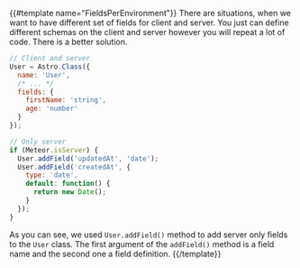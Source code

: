 {{#template name="FieldsPerEnvironment"}}
There are situations, when we want to have different set of fields for client and server. You just can define different schemas on the client and server however you will repeat a lot of code. There is a better solution.

```js
// Client and server
User = Astro.Class({
  name: 'User',
  /* ... */
  fields: {
    firstName: 'string',
    age: 'number'
  }
});

// Only server
if (Meteor.isServer) {
  User.addField('updatedAt', 'date');
  User.addField('createdAt', {
    type: 'date',
    default: function() {
      return new Date();
    }
  });
}
```

As you can see, we used `User.addField()` method to add server only fields to the `User` class. The first argument of the `addField()` method is a field name and the second one a field definition.
{{/template}}
